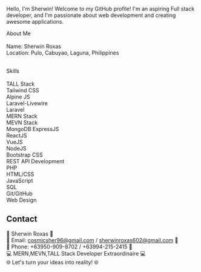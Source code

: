Hello, I'm Sherwin!
Welcome to my GitHub profile! I'm an aspiring Full stack developer, and I'm passionate about web development and creating awesome applications.

About Me<br><br>
Name: Sherwin Roxas<br>
Location: Pulo, Cabuyao, Laguna, Philippines<br><br>


Skills<br><br>
TALL Stack<br>
Tailwind CSS<br>
Alpine JS<br>
Laravel-Livewire<br>
Laravel<br>
MERN Stack<br>
MEVN Stack<br>
MongoDB<db>
ExpressJS<br>
ReactJS<br>
VueJS<br>
NodeJS<br>
Bootstrap CSS<br>
REST API Development<br>
PHP<br>
HTML/CSS<br>
JavaScript<br>
SQL<br>
Git/GitHub<br>
Web Design<br>

## Contact

🚀 Sherwin Roxas 🌟<br>
📧 Email: cosmicsher96@gmail.com / sherwinroxas602@gmail.com 📧<br>
📱 Phone: +63950-909-8702 / +63994-215-2415 📱<br>
💻 MERN,MEVN,TALL Stack Developer Extraordinaire 💻<br>
🌐 Let's turn your ideas into reality! 🌐

<!---
MysticMaccc/MysticMaccc is a ✨ special ✨ repository because its `README.md` (this file) appears on your GitHub profile.
You can click the Preview link to take a look at your changes.
--->
